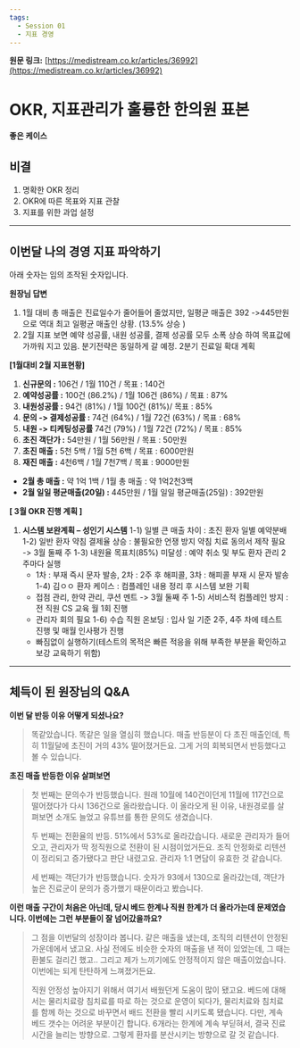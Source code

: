 ```yaml
---
tags:
  - Session 01
  - 지표 경영
---
```


**원문 링크:** [https://medistream.co.kr/articles/36992](https://medistream.co.kr/articles/36992)

# OKR, 지표관리가 훌륭한 한의원 표본

**좋은 케이스**

## 비결

1.  명확한 OKR 정리
2.  OKR에 따른 목표와 지표 관찰
3.  지표를 위한 과업 설정

---

## 이번달 나의 경영 지표 파악하기

아래 숫자는 임의 조작된 숫자입니다. 

**원장님 답변**

1.  1월 대비 총 매출은 진료일수가 줄어들어 줄었지만, 일평균 매출은 392 ->445만원으로 역대 최고 일평균 매출인 상황. (13.5% 상승 )
2.  2월 지표 보면 예약 성공률, 내원 성공률, 결제 성공률 모두 소폭 상승 하여 목표값에 가까워 지고 있음.  분기전략은 동일하게 갈 예정. 2분기 진료일 확대 계획

**[1월대비 2월 지표현황]**

1.  **신규문의 :** 106건 / 1월 110건 / 목표 : 140건
2.  **예약성공률 :** 100건 (86.2%) / 1월 106건 (86%) / 목표 : 87%
3.  **내원성공률 :** 94건 (81%) / 1월 100건 (81%)/ 목표 : 85%
4.  **문의 -> 결제성공률 :** 74건 (64%) / 1월 72건 (63%) / 목표 : 68%
5.  **내원 -> 티케팅성공률** 74건 (79%) / 1월 72건 (72%) / 목표 : 85%
6.  **초진 객단가 :** 54만원 / 1월 56만원 / 목표 : 50만원
7.  **초진 매출 :** 5천 5백 / 1월 5천 6백 / 목표 : 6000만원
8.  **재진 매출 :** 4천6백 / 1월 7천7백 / 목표 : 9000만원

- **2월 총 매출 :** 약 1억 1백 / 1월 총 매출 : 약 1억2천3백
- **2월 일일 평균매출(20일) :** 445만원 / 1월 일일 평균매출(25일) : 392만원

**[ 3월 OKR 진행 계획 ]**

1.  **시스템 보완계획 – 성인기 시스템**
    1-1) 일별 큰 매출 차이 : 초진 환자 일별 예약분배
    1-2) 일반 환자 약침 결제율 상승 : 불필요한 언쟁 방지 약침 치료 동의서 제작 필요
    -> 3월 둘째 주
    1-3) 내원율 목표치(85%) 미달성 : 예약 취소 및 부도 환자 관리 2주마다 실행
    * 1차 : 부재 즉시 문자 발송, 2차 : 2주 후 해피콜, 3차 : 해피콜 부재 시 문자 발송
    1-4) 김ㅇㅇ 환자 케이스 : 컴플레인 내용 정리 후 시스템 보완 기획
    * 접점 관리, 한약 관리, 쿠션 멘트 -> 3월 둘째 주
    1-5) 서비스적 컴플레인 방지 : 전 직원 CS 교육 월 1회 진행
    * 관리자 회의 필요
    1-6) 수습 직원 온보딩 : 입사 일 기준 2주, 4주 차에 테스트 진행 및 매월 인사평가 진행
    * 빠짐없이 실행하기(테스트의 목적은 빠른 적응을 위해 부족한 부분을 확인하고 보강 교육하기 위함)

---

## 체득이 된 원장님의 Q&A

**이번 달 반등 이유 어떻게 되셨나요?**

> 똑같았습니다. 똑같은 일을 열심히 했습니다. 매출 반등분이 다 초진 매출인데, 특히 11월달에 초진이 거의 43% 떨어졌거든요. 그게 거의 회복되면서 반등했다고 볼 수 있습니다. 

**초진 매출 반등한 이유 살펴보면**

> 첫 번째는 문의수가 반등했습니다. 원래 10월에 140건이던게 11월에 117건으로 떨어졌다가 다시 136건으로 올라왔습니다. 이 올라오게 된 이유, 내원경로를 살펴보면 소개도 늘었고 유튜브를 통한 문의도 생겼습니다.
>
> 두 번째는 전환율의 반등. 51%에서 53%로 올라갔습니다. 새로운 관리자가 들어오고, 관리자가 딱 정직원으로 전환이 된 시점이었거든요. 조직 안정화로 리텐션이 정리되고 증가됐다고 판단 내렸고요. 관리자 1:1 면담이 유효한 것 같습니다.
>
> 세 번째는 객단가가 반등했습니다. 숫자가 93에서 130으로 올라갔는데, 객단가 높은 진료군이 문의가 증가했기 때문이라고 봤습니다.

**이런 매출 구간이 처음은 아닌데, 당시 베드 한계나 직원 한계가 더 올라가는데 문제였습니다. 이번에는 그런 부분들이 잘 넘어갔을까요?**

> 그 점을 이번달의 성장이라 봅니다. 같은 매출을 냈는데, 조직의 리텐션이 안정된 가운데에서 냈고요. 사실 전에도 비슷한 숫자의 매출을 낸 적이 있었는데, 그 때는 환불도 걸리긴 했고.. 그리고 제가 느끼기에도 안정적이지 않은 매출이었습니다. 이번에는 되게 탄탄하게 느껴졌거든요.  
>
> 직원 안정성 높아지기 위해서 여기서 배웠던게 도움이 많이 됐고요. 베드에 대해서는 물리치료랑 침치료를 따로 하는 것으로 운영이 되다가, 물리치료와 침치료를 함께 하는 것으로 바꾸면서 배드 전환을 빨리 시키도록 됐습니다. 다만, 계속 베드 갯수는 어려운 부분이긴 합니다. 6개라는 한계에 계속 부딛혀서, 결국 진료시간을 늘리는 방향으로. 그렇게 환자를 분산시키는 방향으로 갈 것 같습니다.
